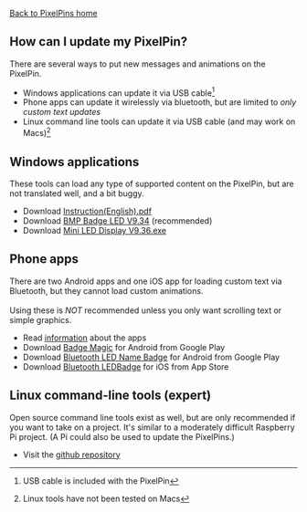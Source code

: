 <a href="../">Back to PixelPins home</a>

## How can I update my PixelPin?

There are several ways to put new messages and animations on the PixelPin.
- Windows applications can update it via USB cable[^1]
- Phone apps can update it wirelessly via bluetooth, but are limited to *only custom text updates*
- Linux command line tools can update it via USB cable (and may work on Macs)[^2]

## Windows applications
These tools can load any type of supported content on the PixelPin, but are not translated well, and a bit buggy.
- Download <a href="https://github.com/madcock/PixelPins/raw/main/software/Instruction(English).pdf">Instruction(English).pdf</a>
- Download <a href="https://github.com/madcock/PixelPins/raw/main/software/BMP%20Badge%20LED%20V9.34.msi">BMP Badge LED V9.34</a> (recommended)
- Download <a href="https://github.com/madcock/PixelPins/raw/main/software/Mini%20LED%20Display%20V9.36.exe">Mini LED Display V9.36.exe</a>

## Phone apps
There are two Android apps and one iOS app for loading custom text via Bluetooth, but they cannot load custom animations. \
\
Using these is *NOT* recommended unless you only want scrolling text or simple graphics.
- Read <a href="https://badgemagic.fossasia.org/">information</a> about the apps
- Download <a href="https://play.google.com/store/apps/details?id=org.fossasia.badgemagic">Badge Magic</a> for Android from Google Play
- Download <a href="https://play.google.com/store/apps/details?id=com.yannis.ledcard">Bluetooth LED Name Badge</a> for Android from Google Play
- Download <a href="https://apps.apple.com/us/app/ledbadge/id1461761458">Bluetooth LEDBadge</a> for iOS from App Store

## Linux command-line tools (expert)
Open source command line tools exist as well, but are only recommended if you want to take on a project. It's similar to a moderately difficult Raspberry Pi project. (A Pi could also be used to update the PixelPins.)
- Visit the <a href="https://github.com/jnweiger/led-name-badge-ls32">github repository</a>

[^1]: USB cable is included with the PixelPin
[^2]: Linux tools have not been tested on Macs
